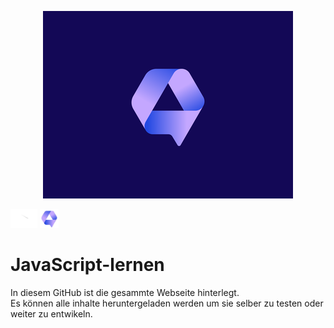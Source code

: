 <p align="center">
<img src="assets/logologo.png" alt="Logo">
  
  
<a href="www.youtube.com/channel/@talk2studios" target="_blank"><img src="assets/youtube.png" alt="youtube" height="30px" width="auto"></a>
<a href="https://ogagofub.myhostpoint.ch/" target="_blank"><img src="assets/icon.png" alt="our Website" height="30px" width="auto"></a>
</p>


# JavaScript-lernen
In diesem GitHub ist die gesammte Webseite hinterlegt.  
Es können alle inhalte heruntergeladen werden um sie selber zu testen oder weiter zu entwikeln.
